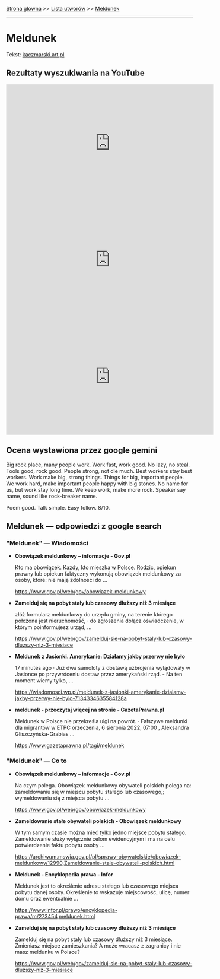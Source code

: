 [Strona główna](../index.md) >> [Lista utworów](../list.md) >> [Meldunek](279.md)

---

# Meldunek

Tekst: [kaczmarski.art.pl](https://www.kaczmarski.art.pl/tworczosc/wiersze/meldunek/)

## Rezultaty wyszukiwania na YouTube

<iframe width="560" height="315" src="https://www.youtube.com/embed/W6QqMuTey5U?si=IdontcarewhotheIRSsendsImnotpayingtaxes" title="YouTube video player" frameborder="0" allow="accelerometer; autoplay; clipboard-write; encrypted-media; gyroscope; picture-in-picture; web-share" referrerpolicy="strict-origin-when-cross-origin" allowfullscreen></iframe>

<iframe width="560" height="315" src="https://www.youtube.com/embed/odHSYZTGtKc?si=IdontcarewhotheIRSsendsImnotpayingtaxes" title="YouTube video player" frameborder="0" allow="accelerometer; autoplay; clipboard-write; encrypted-media; gyroscope; picture-in-picture; web-share" referrerpolicy="strict-origin-when-cross-origin" allowfullscreen></iframe>

<iframe width="560" height="315" src="https://www.youtube.com/embed/NTNcxGVgn9I?si=IdontcarewhotheIRSsendsImnotpayingtaxes" title="YouTube video player" frameborder="0" allow="accelerometer; autoplay; clipboard-write; encrypted-media; gyroscope; picture-in-picture; web-share" referrerpolicy="strict-origin-when-cross-origin" allowfullscreen></iframe>

## Ocena wystawiona przez google gemini

Big rock place, many people work. Work fast, work good. No lazy, no steal. Tools good, rock good. People strong, not die much. Best workers stay best workers. Work make big, strong things. Things for big, important people. We work hard, make important people happy with big stones. No name for us, but work stay long time. We keep work, make more rock. Speaker say name, sound like rock-breaker name.

Poem good. Talk simple. Easy follow. 8/10.


## Meldunek — odpowiedzi z google search

### "Meldunek" — Wiadomości

- **Obowiązek meldunkowy – informacje - Gov.pl**

    Kto ma obowiązek. Każdy, kto mieszka w Polsce. Rodzic, opiekun prawny lub opiekun faktyczny wykonują obowiązek meldunkowy za osoby, które: nie mają zdolności do ... 

   <https://www.gov.pl/web/gov/obowiazek-meldunkowy>
- **Zamelduj się na pobyt stały lub czasowy dłuższy niż 3 miesiące**

    złóż formularz meldunkowy do urzędu gminy, na terenie którego położona jest nieruchomość, · do zgłoszenia dołącz oświadczenie, w którym poinformujesz urząd, ... 

   <https://www.gov.pl/web/gov/zamelduj-sie-na-pobyt-staly-lub-czasowy-dluzszy-niz-3-miesiace>
- **Meldunek z Jasionki. Amerykanie: Działamy jakby przerwy nie było**

    17 minutes ago  ·  Już dwa samoloty z dostawą uzbrojenia wylądowały w Jasionce po przywróceniu dostaw przez amerykański rząd. - Na ten moment wiemy tylko, ... 

   <https://wiadomosci.wp.pl/meldunek-z-jasionki-amerykanie-dzialamy-jakby-przerwy-nie-bylo-7134334635584128a>
- **meldunek - przeczytaj więcej na stronie - GazetaPrawna.pl**

    Meldunek w Polsce nie przekreśla ulgi na powrót. · Fałszywe meldunki dla migrantów w ETPC orzeczenia, 6 sierpnia 2022, 07:00 , Aleksandra Gliszczyńska-Grabias ... 

   <https://www.gazetaprawna.pl/tagi/meldunek>

### "Meldunek" — Co to

- **Obowiązek meldunkowy – informacje - Gov.pl**

    Na czym polega. Obowiązek meldunkowy obywateli polskich polega na: zameldowaniu się w miejscu pobytu stałego lub czasowego,; wymeldowaniu się z miejsca pobytu ... 

   <https://www.gov.pl/web/gov/obowiazek-meldunkowy>
- **Zameldowanie stałe obywateli polskich - Obowiązek meldunkowy**

    W tym samym czasie można mieć tylko jedno miejsce pobytu stałego. Zameldowanie służy wyłącznie celom ewidencyjnym i ma na celu potwierdzenie faktu pobytu osoby ... 

   <https://archiwum.mswia.gov.pl/pl/sprawy-obywatelskie/obowiazek-meldunkowy/12990,Zameldowanie-stale-obywateli-polskich.html>
- **Meldunek - Encyklopedia prawa - Infor**

    Meldunek jest to określenie adresu stałego lub czasowego miejsca pobytu danej osoby. Określenie to wskazuje miejscowość, ulicę, numer domu oraz ewentualnie ... 

   <https://www.infor.pl/prawo/encyklopedia-prawa/m/273454,meldunek.html>
- **Zamelduj się na pobyt stały lub czasowy dłuższy niż 3 miesiące**

    Zamelduj się na pobyt stały lub czasowy dłuższy niż 3 miesiące. Zmieniasz miejsce zamieszkania? A może wracasz z zagranicy i nie masz meldunku w Polsce? 

   <https://www.gov.pl/web/gov/zamelduj-sie-na-pobyt-staly-lub-czasowy-dluzszy-niz-3-miesiace>

